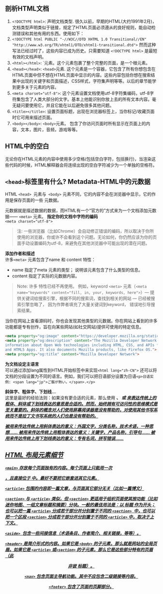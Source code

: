 ## 剖析HTML文档
1. `<!DOCTYPE html>`: 声明文档类型. 很久以前，早期的HTML(大约1991年2月)，文档类型声明类似于链接，规定了HTML页面必须遵从的良好规则，能自动检测错误和其他有用的东西。使用如下：
2. `<!DOCTYPE html PUBLIC "-//W3C//DTD XHTML 1.0 Transitional//EN"
"http://www.w3.org/TR/xhtml1/DTD/xhtml1-transitional.dtd">`
然而这种写法已经过时了，这些内容已成为历史。只需要知道 `<!DOCTYPE html>` 是最短有效的文档声明。
3. `<html></html>`: `<html>元素。这个元素包裹了整个完整的页面，是一个根元素。
4. `<head></head>`: `<head>`元素. 这个元素是一个容器，它包含了所有你想包含在HTML页面中但不想在HTML页面中显示的内容。这些内容包括你想在搜索结果中出现的关键字和页面描述，CSS样式，字符集声明等等。以后的章节能学到更多关于<head>元素的内容。
5. `<meta charset="utf-8">`: 这个元素设置文档使用utf-8字符集编码，utf-8字符集包含了人类大部分的文字。基本上他能识别你放上去的所有文本内容。毫无疑问要使用它，并且它能在以后避免很多其他问题。
6. `<title></title>`: 设置页面标题，出现在浏览器标签上，当你标记/收藏页面时它可用来描述页面。
7. `<body></body>`: `<body>`元素。 包含了你访问页面时所有显示在页面上的内容，文本，图片，音频，游戏等等。

## HTML中的空白
无论你在HTML元素的内容中使用多少空格(包括空白字符，包括换行)，当渲染这些代码的时候，HTML解释器会将连续出现的空白字符减少为一个单独的空格符。

## `<head>`标签里有什么? Metadata-HTML中的元数据

HTML `<head> `元素与` <body>` 元素不同，它的内容不会在浏览器中显示，它的作用是保存页面的一些 元数据。

元数据就是描述数据的数据，而HTML有一个“官方的”方式来为一个文档添加元数据——  `<meta>` 元素。
**指定你的文档中字符的编码**  
`<meta charset="utf-8">`
>注: 一些浏览器（比如Chrome）会自动修正错误的编码，所以取决于你所使用的浏览器，你或许不会看到这个问题。无论如何，你仍然应该为你的页面手动设置编码为utf-8，来避免在其他浏览器中可能出现的潜在问题。

**添加作者和描述**  
许多`<meta>` 元素包含了name 和 content 特性：

* name 指定了meta 元素的类型； 说明该元素包含了什么类型的信息。
* content 指定了实际的元数据内容。

> Note: 许多 <meta> 特性已经不再使用。 例如，keyword `<meta>` 元素（`<meta  name="keywords" content="fill, in, your, keywords, here">`）— 提供关键词给搜索引擎，根据不同的搜索词，查找到相关的网站 — 已经被搜索引擎忽略了， 因为作弊者填充了大量关键词到keyword， 错误地引导搜索结果。

当你在网站上查看源码时，你也会发现其他类型的元数据。你在网站上看到的许多功能都是专有创作，旨在向某些网站(如社交网站)提供可使用的特定信息。

```html
<meta property="og:image" content="https://developer.mozilla.org/static/img/opengraph-logo.png">
<meta property="og:description" content="The Mozilla Developer Network (MDN) provides
information about Open Web technologies including HTML, CSS, and APIs for both Web sites
and HTML5 Apps. It also documents Mozilla products, like Firefox OS.">
<meta property="og:title" content="Mozilla Developer Network">
```

**为文档设定主语言**  
可以通过添加lang属性到HTML开始标签中来实现`<html lang="zh-CN">` 还可以将文档的分段设置为不同的语言。例如，我们可以把日语部分设置为日语`<p>日语实例: <span lang="jp">ご飯が熱い。</span>.</p>`

**斜体字、粗体字、下划线...**  
这里是最好的经验法则：如果没有更合适的元素，那么使用 <b>、<i> 或 <u> 来表达传统上的粗体、斜体或下划线表达的意思是合适的。然而，始终拥有可访问性的思维模式是至关重要的。斜体的概念对人们使用屏幕阅读器是没有帮助的，对使用其他书写系统而不是拉丁文书写系统的人们也是没有帮助的。

<i> 被用来传达传统上用斜体表达的意义：外国文字，分类名称，技术术语，一种思想……
<b> 被用来传达传统上用粗体表达的意义：关键字，产品名称，引导句……
<u> 被用来传达传统上用下划线表达的意义：专有名词，拼写错误……

## HTML 布局元素细节
`<main>` 存放每个页面独有的内容。每个页面上只能用一次 <main>，且直接位于 <body> 中。最好不要把它嵌套进其它元素。

`<article>` 包围的内容即一篇文章，与页面其它部分无关（比如一篇博文）

`<section>` 与 `<article>` 类似，但 `<section>` 更适用于组织页面使其按功能（比如迷你地图、一组文章标题和摘要）分块。一般的最佳用法是：以 标题 作为开头；也可以把一篇 `<article>` 分成若干部分并分别置于不同的 `<section> `中，也可以把一个区段 `<section>` 分成若干部分并分别置于不同的 `<article>` 中，取决于上下文。

`<aside> `包含一些间接信息（术语条目、作者简介、相关链接，等等）。  

`<header>` 是简介形式的内容。如果它是 `<body>` 的子元素，那么就是网站的全局页眉。如果它是 `<article>` 或`<section>` 的子元素，那么它是这些部分特有的页眉（此 <header> 非彼 标题）。

`<nav>` 包含页面主导航功能。其中不应包含二级链接等内容。

`<footer>` 包含了页面的页脚部分。